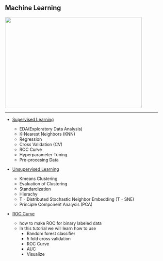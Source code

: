 ## Machine Learning  

<p align="left"><img width="450" height="300" src="https://hackernoon.com/drafts/e11c20yk.png"></p>

---

- [Supervised Learning](https://github.com/ankur715/data_science/blob/master/machine_learning/machine_learning.ipynb)
  - EDA(Exploratory Data Analysis)
  - K-Nearest Neighbors (KNN)
  - Regression
  - Cross Validation (CV)
  - ROC Curve
  - Hyperparameter Tuning
  - Pre-procesing Data
- [Unsupervised Learning](https://github.com/ankur715/data_science/blob/master/machine_learning/machine_learning.ipynb)
  - Kmeans Clustering
  - Evaluation of Clustering
  - Standardization
  - Hierachy
  - T - Distributed Stochastic Neighbor Embedding (T - SNE)
  - Principle Component Analysis (PCA)


- [ROC Curve](https://github.com/ankur715/data_science/blob/master/machine_learning/roc_curve.ipynb)
  - how to make ROC for binary labeled data
  - In this tutorial we will learn how to use
    - Random forest classifier
    - 5 fold cross validation
    - ROC Curve
    - AUC
    - Visualize
